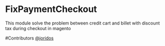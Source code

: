 FixPaymentCheckout
==================

This module solve the problem between credit cart and billet with discount tax during checkout in magento

#Contributors
[@joridos](http://twitter.com/joridos)
